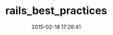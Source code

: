 ---
layout: post
title:  "rails_best_practices"
repo:   "railsbp/rails_best_practices"
date:   2015-02-18 17:26:41
gemurl: http://rails-bestpractices.com
---